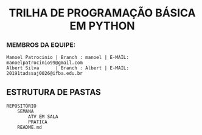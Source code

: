 <h1 align="center">TRILHA DE PROGRAMAÇÃO BÁSICA EM PYTHON</h1>

### MEMBROS DA EQUIPE:
    Manoel Patrocinio | Branch : manoel | E-MAIL: manoelpatrocinio99@gmail.com
    Albert Silva      | Branch : Albert | E-MAIL: 20191tadssaj0026@ifba.edu.br

## ESTRUTURA DE PASTAS
    REPOSITÓRIO
        SEMANA
            ATV EM SALA
            PRATICA
        README.md
